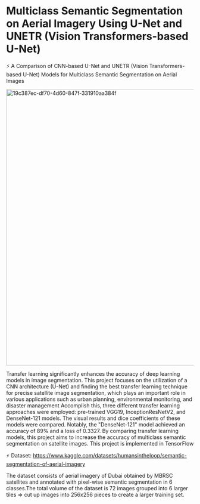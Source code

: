 # Multiclass Semantic Segmentation on Aerial Imagery Using U-Net and UNETR (Vision Transformers-based U-Net)

⚡ A Comparison of CNN-based U-Net and UNETR (Vision Transformers-based U-Net) Models for Multiclass Semantic Segmentation on Aerial Images

<img width="741" alt="19c387ec-df70-4d60-847f-331910aa384f" src="https://github.com/NiloofarAZAD/ViT-and-CNN-Based-UNet-Models-Semantic-Segmentation-Aerial-Imagery/assets/128168974/ea6af991-460c-4c84-a2f6-e0c15f99c99c">

Transfer learning significantly enhances the accuracy of deep learning models in image segmentation. This project focuses on the utilization of a CNN architecture (U-Net) and finding the best transfer learning technique for precise satellite image segmentation, which plays an important role in various applications such as urban planning, environmental monitoring, and disaster management Accomplish this, three different transfer learning approaches were employed: pre-trained VGG19, InceptionResNetV2, and DenseNet-121 models. The visual results and dice coefficients of these models were compared. Notably, the "DenseNet-121" model achieved an accuracy of 89% and a loss of 0.3327. By comparing transfer learning models, this project aims to increase the accuracy of multiclass semantic segmentation on satellite images. This project is implemented in TensorFlow 

⚡ Dataset: https://www.kaggle.com/datasets/humansintheloop/semantic-segmentation-of-aerial-imagery

The dataset consists of aerial imagery of Dubai obtained by MBRSC satellites and annotated with pixel-wise semantic segmentation in 6 classes.The total volume of the dataset is 72 images grouped into 6 larger tiles => cut up images into 256x256 pieces to create a larger training set. 
